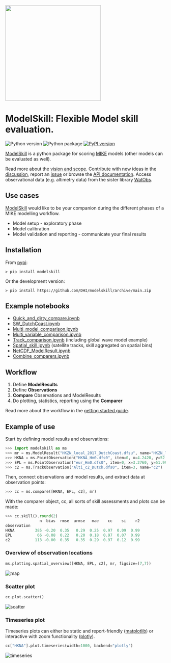 <img src="https://raw.githubusercontent.com/DHI/modelskill/main/images/logo/modelskill.svg" width="300">

# ModelSkill: Flexible Model skill evaluation.
 ![Python version](https://img.shields.io/pypi/pyversions/modelskill.svg) 
![Python package](https://github.com/DHI/modelskill/actions/workflows/full_test.yml/badge.svg) [![PyPI version](https://badge.fury.io/py/modelskill.svg)](https://badge.fury.io/py/modelskill)

[ModelSkill](https://github.com/DHI/modelskill) is a python package for scoring [MIKE](https://www.mikepoweredbydhi.com) models (other models can be evaluated as well). 

Read more about the [vision and scope](https://dhi.github.io/modelskill/vision.html). Contribute with new ideas in the [discussion](https://github.com/DHI/modelskill/discussions), report an [issue](https://github.com/DHI/modelskill/issues) or browse the [API documentation](https://dhi.github.io/modelskill/api.html). Access observational data (e.g. altimetry data) from the sister library [WatObs](https://github.com/DHI/watobs). 


## Use cases

[ModelSkill](https://github.com/DHI/modelskill) would like to be your companion during the different phases of a MIKE modelling workflow.

* Model setup - exploratory phase   
* Model calibration
* Model validation and reporting - communicate your final results

## Installation

From [pypi](https://pypi.org/project/modelskill/):

`> pip install modelskill`

Or the development version:

`> pip install https://github.com/DHI/modelskill/archive/main.zip`


## Example notebooks

* [Quick_and_dirty_compare.ipynb](https://nbviewer.jupyter.org/github/DHI/modelskill/blob/main/notebooks/Quick_and_dirty_compare.ipynb)
* [SW_DutchCoast.ipynb](https://nbviewer.jupyter.org/github/DHI/modelskill/blob/main/notebooks/SW_DutchCoast.ipynb)
* [Multi_model_comparison.ipynb](https://nbviewer.jupyter.org/github/DHI/modelskill/blob/main/notebooks/Multi_model_comparison.ipynb)
* [Multi_variable_comparison.ipynb](https://nbviewer.jupyter.org/github/DHI/modelskill/blob/main/notebooks/Multi_variable_comparison.ipynb)
* [Track_comparison.ipynb](https://nbviewer.jupyter.org/github/DHI/modelskill/blob/main/notebooks/Track_comparison.ipynb) (including global wave model example)
* [Spatial_skill.ipynb](https://nbviewer.jupyter.org/github/DHI/modelskill/blob/main/notebooks/Spatial_skill.ipynb) (satellite tracks, skill aggregated on spatial bins)
* [NetCDF_ModelResult.ipynb](https://nbviewer.jupyter.org/github/DHI/modelskill/blob/main/notebooks/NetCDF_ModelResult.ipynb)
* [Combine_comparers.ipynb](https://nbviewer.jupyter.org/github/DHI/modelskill/blob/main/notebooks/Combine_comparers.ipynb)


## Workflow

1. Define **ModelResults**
2. Define **Observations**
3. **Compare** Observations and ModelResults
4. Do plotting, statistics, reporting using the **Comparer**

Read more about the workflow in the [getting started guide](https://dhi.github.io/modelskill/getting-started.html).


## Example of use

Start by defining model results and observations:

```python
>>> import modelskill as ms
>>> mr = ms.ModelResult("HKZN_local_2017_DutchCoast.dfsu", name="HKZN_local", item=0)
>>> HKNA = ms.PointObservation("HKNA_Hm0.dfs0", item=0, x=4.2420, y=52.6887, name="HKNA")
>>> EPL = ms.PointObservation("eur_Hm0.dfs0", item=0, x=3.2760, y=51.9990, name="EPL")
>>> c2 = ms.TrackObservation("Alti_c2_Dutch.dfs0", item=3, name="c2")
```

Then, connect observations and model results, and extract data at observation points:

```python
>>> cc = ms.compare([HKNA, EPL, c2], mr)
```

With the comparer object, cc, all sorts of skill assessments and plots can be made:

```python
>>> cc.skill().round(2)
               n  bias  rmse  urmse   mae    cc    si    r2
observation                                                
HKNA         385 -0.20  0.35   0.29  0.25  0.97  0.09  0.99
EPL           66 -0.08  0.22   0.20  0.18  0.97  0.07  0.99
c2           113 -0.00  0.35   0.35  0.29  0.97  0.12  0.99
```

### Overview of observation locations

```python
ms.plotting.spatial_overview([HKNA, EPL, c2], mr, figsize=(7,7))
```

![map](https://raw.githubusercontent.com/DHI/modelskill/main/images/map.png)



### Scatter plot

```python
cc.plot.scatter()
```

![scatter](https://raw.githubusercontent.com/DHI/modelskill/main/images/scatter.png)

### Timeseries plot

Timeseries plots can either be static and report-friendly ([matplotlib](https://matplotlib.org/)) or interactive with zoom functionality ([plotly](https://plotly.com/python/)).

```python
cc["HKNA"].plot.timeseries(width=1000, backend="plotly")
```

![timeseries](https://raw.githubusercontent.com/DHI/modelskill/main/images/plotly_timeseries.png)
